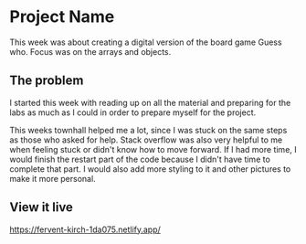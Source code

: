 # Project Name

This week was about creating a digital version of the board game Guess who.
Focus was on the arrays and objects.

## The problem

I started this week with reading up on all the material and preparing for the labs as much as I could in order to prepare myself for the project.

This weeks townhall helped me a lot, since I was stuck on the same steps as those who asked for help. Stack overflow was also very helpful to me when feeling stuck or didn't know how to move forward.
If I had more time, I would finish the restart part of the code because I didn't have time to complete that part. I would also add more styling to it and other pictures to make it more personal.

## View it live

https://fervent-kirch-1da075.netlify.app/